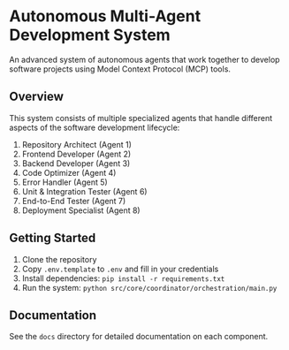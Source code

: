 # Autonomous Multi-Agent Development System

An advanced system of autonomous agents that work together to develop software projects using Model Context Protocol (MCP) tools.

## Overview

This system consists of multiple specialized agents that handle different aspects of the software development lifecycle:

1. Repository Architect (Agent 1)
2. Frontend Developer (Agent 2)
3. Backend Developer (Agent 3)
4. Code Optimizer (Agent 4)
5. Error Handler (Agent 5)
6. Unit & Integration Tester (Agent 6)
7. End-to-End Tester (Agent 7)
8. Deployment Specialist (Agent 8)

## Getting Started

1. Clone the repository
2. Copy `.env.template` to `.env` and fill in your credentials
3. Install dependencies: `pip install -r requirements.txt`
4. Run the system: `python src/core/coordinator/orchestration/main.py`

## Documentation

See the `docs` directory for detailed documentation on each component.